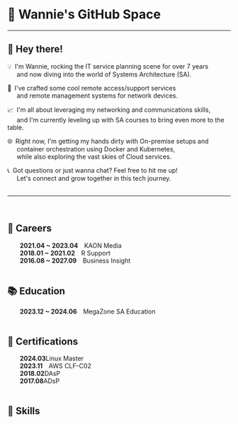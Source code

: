 # 👻 Wannie's GitHub Space   

***

## 👋 Hey there!   
💡&ensp;I'm Wannie, rocking the IT service planning scene for over 7 years   
&emsp;&ensp;and now diving into the world of Systems Architecture (SA).   

🚀&ensp;I've crafted some cool remote access/support services   
&emsp;&ensp;and remote management systems for network devices.   

📈&ensp;I'm all about leveraging my networking and communications skills,   
&emsp;&ensp;and I'm currently leveling up with SA courses to bring even more to the table.   

🌐&ensp;Right now, I'm getting my hands dirty with On-premise setups and   
&emsp;&ensp;container orchestration using Docker and Kubernetes,   
&emsp;&ensp;while also exploring the vast skies of Cloud services.   

📞&ensp;Got questions or just wanna chat? Feel free to hit me up!   
&emsp;&ensp;Let's connect and grow together in this tech journey.   
<br/>   
***
<br/>
   
## 👣 Careers
&emsp;&emsp;**2021.04 ~ 2023.04**&emsp;KAON Media   
&emsp;&emsp;**2018.01 ~ 2021.02**&emsp;R Support   
&emsp;&emsp;**2016.08 ~ 2027.09**&emsp;Business Insight   
<br/>

## 📚 Education
&emsp;&emsp;**2023.12 ~ 2024.06**&emsp;MegaZone SA Education   
<br/>

## 📃 Certifications
&emsp;&emsp;**2024.03**Linux Master   
&emsp;&emsp;**2023.11**&emsp;AWS CLF-C02   
&emsp;&emsp;**2018.02**DAsP   
&emsp;&emsp;**2017.08**ADsP   
<br/>

## 💪 Skills

